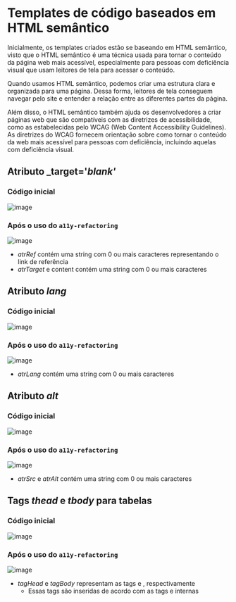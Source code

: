 # Templates de código baseados em HTML semântico
Inicialmente, os templates criados estão se baseando em HTML semântico, visto que o HTML semântico é uma técnica usada para tornar o conteúdo da página web mais acessível, especialmente para pessoas com deficiência visual que usam leitores de tela para acessar o conteúdo.

Quando usamos HTML semântico, podemos criar uma estrutura clara e organizada para uma página. Dessa forma, leitores de tela conseguem navegar pelo site e entender a relação entre as diferentes partes da página.

Além disso, o HTML semântico também ajuda os desenvolvedores a criar páginas web que são compatíveis com as diretrizes de acessibilidade, como as estabelecidas pelo WCAG (Web Content Accessibility Guidelines). As diretrizes do WCAG fornecem orientação sobre como tornar o conteúdo da web mais acessível para pessoas com deficiência, incluindo aquelas com deficiência visual.

## Atributo _target='_blank'_
### Código inicial
![image](https://user-images.githubusercontent.com/36773331/231592311-58494d07-eb21-48e6-acd0-04ac71780ba0.png)
### Após o uso do `a11y-refactoring`
![image](https://user-images.githubusercontent.com/36773331/231592362-2b9a5818-60db-44da-bddf-6fbd0673ee31.png)
- _atrRef_ contém uma string com 0 ou mais caracteres representando o link de referência
- _atrTarget_ e content contém uma string com 0 ou mais caracteres

## Atributo _lang_
### Código inicial
![image](https://user-images.githubusercontent.com/36773331/231593399-f8629c65-9f03-4190-a5fc-891fae7de7ab.png)
### Após o uso do `a11y-refactoring`
![image](https://user-images.githubusercontent.com/36773331/231593481-21af23df-8384-467f-b5a1-c0a676815dd2.png)
- _atrLang_ contém uma string com 0 ou mais caracteres

## Atributo _alt_
### Código inicial
![image](https://user-images.githubusercontent.com/36773331/231593771-cf01f38c-ec10-4ff3-9491-c147cabc347d.png)
### Após o uso do `a11y-refactoring`
![image](https://user-images.githubusercontent.com/36773331/231593849-a97c21bd-f500-410c-87ba-6c7f98b412c6.png)
- _atrSrc_ e _atrAlt_ contém uma string com 0 ou mais caracteres

## Tags _thead_ e _tbody_ para tabelas
### Código inicial
![image](https://user-images.githubusercontent.com/36773331/231594524-3f3075c4-492b-4148-a689-a2f1dd306f7e.png)
### Após o uso do `a11y-refactoring`
![image](https://user-images.githubusercontent.com/36773331/231594348-7d2648ae-33c3-4671-892a-42da9a3dd317.png)
- _tagHead_ e _tagBody_ representam as tags _<thead>_ e _<tbody>_, respectivamente
  - Essas tags são inseridas de acordo com as tags _<th>_ e _<td>_ internas
